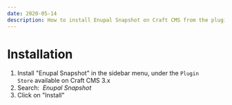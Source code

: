 ```yaml
---
date: 2020-05-14
description: How to install Enupal Snapshot on Craft CMS from the plugin store
---
```


# Installation

1.  Install "Enupal Snapshot" in the sidebar menu, under the `Plugin Store` available on Craft CMS 3.x
2.  Search:  _Enupal Snapshot_
3.  Click on "Install"